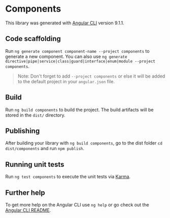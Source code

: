 # Components

This library was generated with [Angular CLI](https://github.com/angular/angular-cli) version 9.1.1.

## Code scaffolding

Run `ng generate component component-name --project components` to generate a new component. You can also use `ng generate directive|pipe|service|class|guard|interface|enum|module --project components`.
> Note: Don't forget to add `--project components` or else it will be added to the default project in your `angular.json` file. 

## Build

Run `ng build components` to build the project. The build artifacts will be stored in the `dist/` directory.

## Publishing

After building your library with `ng build components`, go to the dist folder `cd dist/components` and run `npm publish`.

## Running unit tests

Run `ng test components` to execute the unit tests via [Karma](https://karma-runner.github.io).

## Further help

To get more help on the Angular CLI use `ng help` or go check out the [Angular CLI README](https://github.com/angular/angular-cli/blob/master/README.md).
